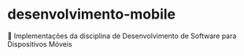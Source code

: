 # desenvolvimento-mobile
📱 Implementações da disciplina de Desenvolvimento de Software para Dispositivos Móveis
